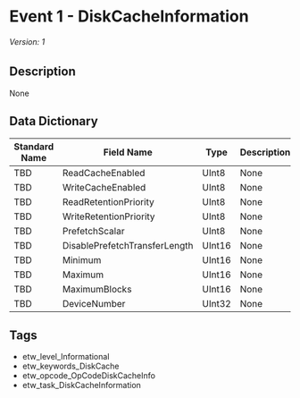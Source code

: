 # Event 1 - DiskCacheInformation
###### Version: 1

## Description
None

## Data Dictionary
|Standard Name|Field Name|Type|Description|Sample Value|
|---|---|---|---|---|
|TBD|ReadCacheEnabled|UInt8|None|`None`|
|TBD|WriteCacheEnabled|UInt8|None|`None`|
|TBD|ReadRetentionPriority|UInt8|None|`None`|
|TBD|WriteRetentionPriority|UInt8|None|`None`|
|TBD|PrefetchScalar|UInt8|None|`None`|
|TBD|DisablePrefetchTransferLength|UInt16|None|`None`|
|TBD|Minimum|UInt16|None|`None`|
|TBD|Maximum|UInt16|None|`None`|
|TBD|MaximumBlocks|UInt16|None|`None`|
|TBD|DeviceNumber|UInt32|None|`None`|

## Tags
* etw_level_Informational
* etw_keywords_DiskCache
* etw_opcode_OpCodeDiskCacheInfo
* etw_task_DiskCacheInformation